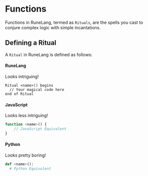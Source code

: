 # Functions

Functions in RuneLang, termed as `Rituals`, are the spells you cast to conjure complex logic with simple incantations.

## Defining a Ritual

A `Ritual` in RuneLang is defined as follows:

<!-- tabs:start -->

#### **RuneLang**

Looks intriguing!

```runelang
Ritual <name>() begins
  // Your magical code here
end of Ritual
```

#### **JavaScript**

Looks less intriguing!

```javascript
function <name>() {
    // JavaScript Equivalent
}
```

#### **Python**

Looks pretty boring!

```python
def <name>():
  # Python Equivalent
```

<!-- tabs:end -->
